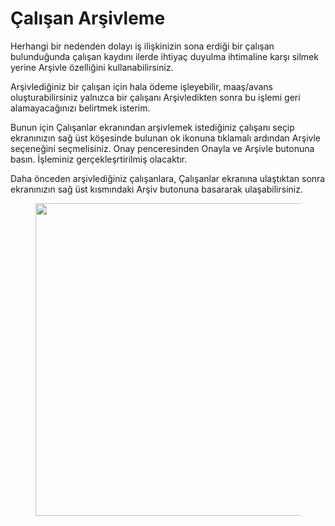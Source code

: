# Çalışan Arşivleme

Herhangi bir nedenden dolayı iş ilişkinizin sona erdiği bir çalışan bulunduğunda çalışan kaydını ilerde ihtiyaç duyulma ihtimaline karşı silmek yerine Arşivle özelliğini kullanabilirsiniz.&#x20;

Arşivlediğiniz bir çalışan için hala ödeme işleyebilir, maaş/avans oluşturabilirsiniz yalnızca bir çalışanı Arşivledikten sonra bu işlemi geri alamayacağınızı belirtmek isterim.&#x20;

Bunun için Çalışanlar ekranından arşivlemek istediğiniz çalışanı seçip ekranınızın sağ üst köşesinde bulunan ok ikonuna tıklamalı ardından Arşivle seçeneğini seçmelisiniz. Onay penceresinden Onayla ve Arşivle butonuna basın. İşleminiz gerçekleşrtirilmiş olacaktır.

Daha önceden arşivlediğiniz çalışanlara, Çalışanlar ekranına ulaştıktan sonra ekranınızın sağ üst kısmındaki Arşiv butonuna basararak  ulaşabilirsiniz.&#x20;

<figure><img src="https://cdn.muhasip.dev/drive/guides/image/e02daef5-ffc5-4382-8910-fe7e693de4ab.gif" alt="" height="500" width="800"><figcaption></figcaption></figure>

&#x20;
